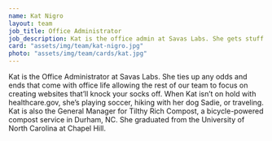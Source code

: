 ```yaml
---
name: Kat Nigro
layout: team
job_title: Office Administrator
job_description: Kat is the office admin at Savas Labs. She gets stuff done.
card: "assets/img/team/kat-nigro.jpg"
photo: "assets/img/team/cards/kat.jpg"
---
```

Kat is the Office Administrator at Savas Labs. She ties up any odds and ends 
that come with office life allowing the rest of our team to focus on creating 
websites that’ll knock your socks off. When Kat isn’t on hold with 
healthcare.gov, she’s playing soccer, hiking with her dog Sadie, or traveling. 
Kat is also the General Manager for Tilthy Rich Compost, a bicycle-powered 
compost service in Durham, NC. She graduated from the University of North 
Carolina at Chapel Hill. 